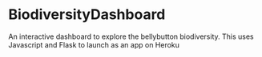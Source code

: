 # BiodiversityDashboard
An interactive dashboard to explore the bellybutton biodiversity.  This uses Javascript and Flask to launch as an app on Heroku
